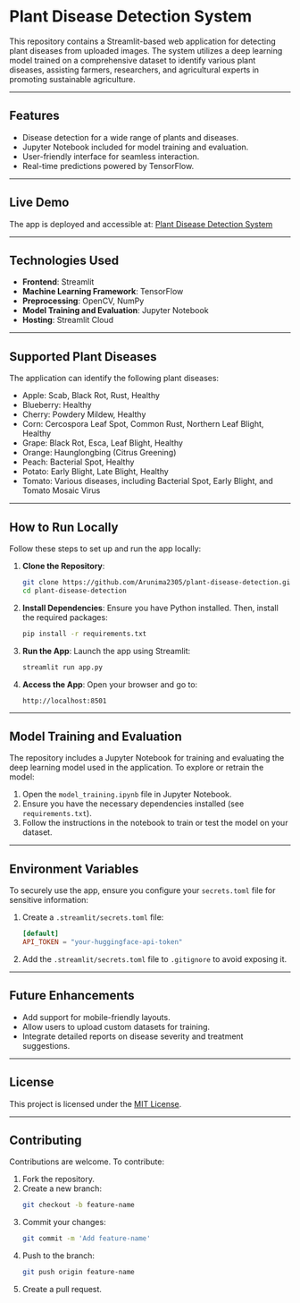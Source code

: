 
# Plant Disease Detection System

This repository contains a Streamlit-based web application for detecting plant diseases from uploaded images. The system utilizes a deep learning model trained on a comprehensive dataset to identify various plant diseases, assisting farmers, researchers, and agricultural experts in promoting sustainable agriculture.

---

## Features
- Disease detection for a wide range of plants and diseases.
- Jupyter Notebook included for model training and evaluation.
- User-friendly interface for seamless interaction.
- Real-time predictions powered by TensorFlow.

---

## Live Demo
The app is deployed and accessible at: [Plant Disease Detection System](https://arunima2305-detection-plant-disease-app-2c9to6.streamlit.app/)

---

## Technologies Used
- **Frontend**: Streamlit
- **Machine Learning Framework**: TensorFlow
- **Preprocessing**: OpenCV, NumPy
- **Model Training and Evaluation**: Jupyter Notebook
- **Hosting**: Streamlit Cloud

---

## Supported Plant Diseases
The application can identify the following plant diseases:
- Apple: Scab, Black Rot, Rust, Healthy
- Blueberry: Healthy
- Cherry: Powdery Mildew, Healthy
- Corn: Cercospora Leaf Spot, Common Rust, Northern Leaf Blight, Healthy
- Grape: Black Rot, Esca, Leaf Blight, Healthy
- Orange: Haunglongbing (Citrus Greening)
- Peach: Bacterial Spot, Healthy
- Potato: Early Blight, Late Blight, Healthy
- Tomato: Various diseases, including Bacterial Spot, Early Blight, and Tomato Mosaic Virus

---

## How to Run Locally
Follow these steps to set up and run the app locally:

1. **Clone the Repository**:
   ```bash
   git clone https://github.com/Arunima2305/plant-disease-detection.git
   cd plant-disease-detection
   ```

2. **Install Dependencies**:
   Ensure you have Python installed. Then, install the required packages:
   ```bash
   pip install -r requirements.txt
   ```

3. **Run the App**:
   Launch the app using Streamlit:
   ```bash
   streamlit run app.py
   ```

4. **Access the App**:
   Open your browser and go to:
   ```
   http://localhost:8501
   ```

---

## Model Training and Evaluation
The repository includes a Jupyter Notebook for training and evaluating the deep learning model used in the application. To explore or retrain the model:

1. Open the `model_training.ipynb` file in Jupyter Notebook.
2. Ensure you have the necessary dependencies installed (see `requirements.txt`).
3. Follow the instructions in the notebook to train or test the model on your dataset.

---

## Environment Variables
To securely use the app, ensure you configure your `secrets.toml` file for sensitive information:

1. Create a `.streamlit/secrets.toml` file:
   ```toml
   [default]
   API_TOKEN = "your-huggingface-api-token"
   ```

2. Add the `.streamlit/secrets.toml` file to `.gitignore` to avoid exposing it.

---

## Future Enhancements
- Add support for mobile-friendly layouts.
- Allow users to upload custom datasets for training.
- Integrate detailed reports on disease severity and treatment suggestions.

---

## License
This project is licensed under the [MIT License](LICENSE).

---

## Contributing
Contributions are welcome. To contribute:

1. Fork the repository.
2. Create a new branch:
   ```bash
   git checkout -b feature-name
   ```
3. Commit your changes:
   ```bash
   git commit -m 'Add feature-name'
   ```
4. Push to the branch:
   ```bash
   git push origin feature-name
   ```
5. Create a pull request.
```


